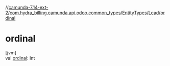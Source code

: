 //[camunda-7.14-ext-2](../../../../index.md)/[com.hydra_billing.camunda.api.odoo.common_types](../../index.md)/[EntityTypes](../index.md)/[Lead](index.md)/[ordinal](ordinal.md)

# ordinal

[jvm]\
val [ordinal](ordinal.md): Int
